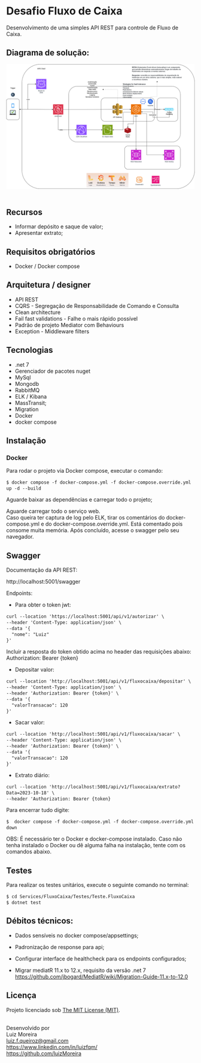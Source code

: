 
# Desafio Fluxo de Caixa

Desenvolvimento de uma simples API REST para controle de Fluxo de Caixa.

## Diagrama de solução:

![Diagrama C4 Nível 2: Container](desenho-de-solucao-AWS.drawio.png) <br><br>


## Recursos

- Informar depósito e saque de valor;
- Apresentar extrato;

## Requisitos obrigatórios

- Docker / Docker compose


## Arquitetura / designer 

- API REST
- CQRS - Segregação de Responsabilidade de Comando e Consulta
- Clean architecture
- Fail fast validations - Falhe o mais rápido possível
- Padrão de projeto Mediator com Behaviours
- Exception - Middleware filters


## Tecnologias

- .net 7
- Gerenciador de pacotes nuget
- MySql 
- Mongodb
- RabbitMQ
- ELK / Kibana
- MassTransit;
- Migration
- Docker
- docker compose


## Instalação

### Docker

Para rodar o projeto via Docker compose, executar o comando:

```
$ docker compose -f docker-compose.yml -f docker-compose.override.yml up -d --build
```

Aguarde baixar as dependências e carregar todo o projeto;<br>

Aguarde carregar todo o serviço web. <br>
Caso queira ter captura de log pelo ELK, tirar os comentários do docker-compose.yml e do docker-compose.override.yml. Está comentado pois consome muita memória. 
Após concluído, acesse o swagger pelo seu navegador. <br>


## Swagger 

Documentação da API REST: <br>

http://localhost:5001/swagger


Endpoints:

- Para obter o token jwt:

```
curl --location 'https://localhost:5001/api/v1/autorizar' \
--header 'Content-Type: application/json' \
--data '{
  "nome": "Luiz"
}'
```


Incluir a resposta do token obtido acima no header das requisições abaixo:<br>
Authorization: Bearer {token}
- Depositar valor:

```
curl --location 'http://localhost:5001/api/v1/fluxocaixa/depositar' \
--header 'Content-Type: application/json' \
--header 'Authorization: Bearer {token}' \
--data '{
  "valorTransacao": 120
}'
```
- Sacar valor:
```
curl --location 'http://localhost:5001/api/v1/fluxocaixa/sacar' \
--header 'Content-Type: application/json' \
--header 'Authorization: Bearer {token}' \
--data '{
  "valorTransacao": 120
}'
```
- Extrato diário:
```
curl --location 'http://localhost:5001/api/v1/fluxocaixa/extrato?Data=2023-10-18' \
--header 'Authorization: Bearer {token}
```

Para encerrar tudo digite:

```
$  docker compose -f docker-compose.yml -f docker-compose.override.yml down
```

OBS: É necessário ter o Docker e docker-compose instalado.
Caso não tenha instalado o Docker ou dê alguma falha na instalação, tente com os comandos abaixo.



## Testes

Para realizar os testes unitários, execute o seguinte comando no terminal:

```
$ cd Services/FluxoCaixa/Testes/Teste.FluxoCaixa
$ dotnet test
```


## Débitos técnicos:
- Dados sensíveis no docker compose/appsettings;
- Padronização de response para api;
- Configurar interface de healthcheck para os endpoints configurados; 

- Migrar mediatR 11.x to 12.x, requisito da versão .net 7
https://github.com/jbogard/MediatR/wiki/Migration-Guide-11.x-to-12.0

## Licença

Projeto licenciado sob <a href="LICENSE">The MIT License (MIT)</a>.<br><br>

Desenvolvido por<br>
Luiz Moreira<br>
luiz.f.queiroz@gmail.com<br>
https://www.linkedin.com/in/luizfqm/<br>
https://github.com/luizMoreira<br>
